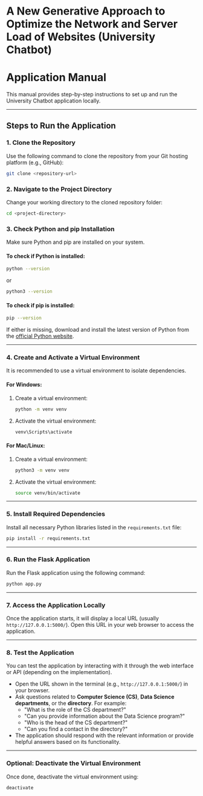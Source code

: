 # A New Generative Approach to Optimize the Network and Server Load of Websites (University Chatbot)


# **Application Manual**

This manual provides step-by-step instructions to set up and run the University Chatbot application locally.

---

## **Steps to Run the Application**

### 1. **Clone the Repository**
Use the following command to clone the repository from your Git hosting platform (e.g., GitHub):  
```bash
git clone <repository-url>
```

### 2. **Navigate to the Project Directory**
Change your working directory to the cloned repository folder:  
```bash
cd <project-directory>
```

### 3. **Check Python and pip Installation**
Make sure Python and pip are installed on your system.  

#### To check if Python is installed:  
```bash
python --version
```
or  
```bash
python3 --version
```

#### To check if pip is installed:  
```bash
pip --version
```

If either is missing, download and install the latest version of Python from the [official Python website](https://www.python.org/).

---

### 4. **Create and Activate a Virtual Environment**
It is recommended to use a virtual environment to isolate dependencies.  

#### For **Windows**:
1. Create a virtual environment:
   ```bash
   python -m venv venv
   ```
2. Activate the virtual environment:
   ```bash
   venv\Scripts\activate
   ```

#### For **Mac/Linux**:
1. Create a virtual environment:
   ```bash
   python3 -m venv venv
   ```
2. Activate the virtual environment:
   ```bash
   source venv/bin/activate
   ```

---

### 5. **Install Required Dependencies**
Install all necessary Python libraries listed in the `requirements.txt` file:  
```bash
pip install -r requirements.txt
```

---

### 6. **Run the Flask Application**
Run the Flask application using the following command:  
```bash
python app.py
```

---

### 7. **Access the Application Locally**
Once the application starts, it will display a local URL (usually `http://127.0.0.1:5000/`). Open this URL in your web browser to access the application.

---

### **8. Test the Application**
You can test the application by interacting with it through the web interface or API (depending on the implementation).

- Open the URL shown in the terminal (e.g., `http://127.0.0.1:5000/`) in your browser.  
- Ask questions related to **Computer Science (CS)**, **Data Science departments**, or the **directory**. For example:
  - "What is the role of the CS department?"
  - "Can you provide information about the Data Science program?"
  - "Who is the head of the CS department?"
  - "Can you find a contact in the directory?"
- The application should respond with the relevant information or provide helpful answers based on its functionality.

---

### **Optional: Deactivate the Virtual Environment**
Once done, deactivate the virtual environment using:  
```bash
deactivate
```


